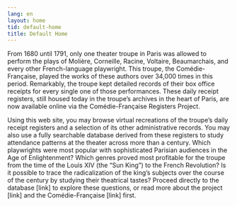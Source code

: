 ```yaml
---
lang: en
layout: home
tid: default-home
title: Default Home
---
```

From 1680 until 1791, only one theater troupe in Paris was allowed to perform the plays of Moli&egrave;re, Corneille, Racine, Voltaire, Beaumarchais, and every other French-language playwright.  This troupe, the Com&eacute;die-Française, played the works of these authors over 34,000 times in this period. Remarkably, the troupe kept detailed records of their box office receipts for every single one of those performances. These daily receipt registers, still housed today in the troupe&rsquo;s archives in the heart of Paris, are now available online via the Com&eacute;die-Fran&ccedil;aise Registers Project.

Using this web site, you may browse virtual recreations of the troupe&rsquo;s daily receipt registers and a selection of its other administrative records. You may also use a fully searchable database derived from these registers to study attendance patterns at the theater across more than a century. Which playwrights were most popular with sophisticated Parisian audiences in the Age of Enlightenment? Which genres proved most profitable for the troupe from the time of the Louis XIV (the &ldquo;Sun King&rdquo;) to the French Revolution? Is it possible to trace the radicalization of the king&rsquo;s subjects over the course of the century by studying their theatrical tastes? Proceed directly to the database [link] to explore these questions, or read more about the project [link] and the Comédie-Française [link] first.